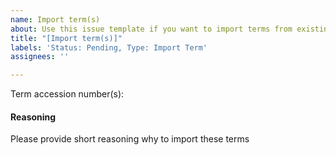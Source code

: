 ```yaml
---
name: Import term(s)
about: Use this issue template if you want to import terms from existing ontologies
title: "[Import term(s)]"
labels: 'Status: Pending, Type: Import Term'
assignees: ''

---
```


Term accession number(s):

#### Reasoning
Please provide short reasoning why to import these terms
